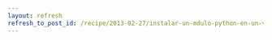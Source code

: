 ```yaml
---
layout: refresh
refresh_to_post_id: /recipe/2013-02-27/instalar-un-mdulo-python-en-un-virtualenv
---
```

